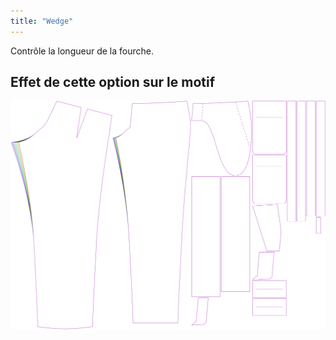 ```yaml
---
title: "Wedge"
---
```


Contrôle la longueur de la fourche.

## Effet de cette option sur le motif

![Cette image montre l'effet de cette option en superposant plusieurs variantes qui ont une valeur différente pour cette option](theo_wedge_sample.svg "Effect of this option on the pattern")
